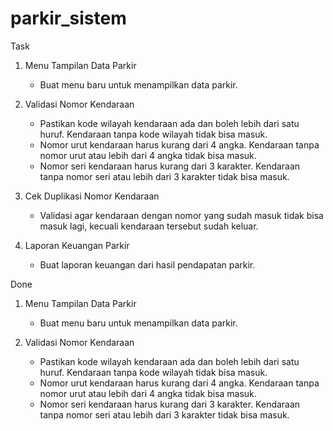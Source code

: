 # parkir_sistem

Task

1. Menu Tampilan Data Parkir

   - Buat menu baru untuk menampilkan data parkir.

2. Validasi Nomor Kendaraan

   - Pastikan kode wilayah kendaraan ada dan boleh lebih dari satu huruf. Kendaraan tanpa kode wilayah tidak bisa masuk.
   - Nomor urut kendaraan harus kurang dari 4 angka. Kendaraan tanpa nomor urut atau lebih dari 4 angka tidak bisa masuk.
   - Nomor seri kendaraan harus kurang dari 3 karakter. Kendaraan tanpa nomor seri atau lebih dari 3 karakter tidak bisa masuk.

3. Cek Duplikasi Nomor Kendaraan

   - Validasi agar kendaraan dengan nomor yang sudah masuk tidak bisa masuk lagi, kecuali kendaraan tersebut sudah keluar.

4. Laporan Keuangan Parkir
   - Buat laporan keuangan dari hasil pendapatan parkir.

Done

1. Menu Tampilan Data Parkir

   - Buat menu baru untuk menampilkan data parkir.

2. Validasi Nomor Kendaraan

   - Pastikan kode wilayah kendaraan ada dan boleh lebih dari satu huruf. Kendaraan tanpa kode wilayah tidak bisa masuk.
   - Nomor urut kendaraan harus kurang dari 4 angka. Kendaraan tanpa nomor urut atau lebih dari 4 angka tidak bisa masuk.
   - Nomor seri kendaraan harus kurang dari 3 karakter. Kendaraan tanpa nomor seri atau lebih dari 3 karakter tidak bisa masuk.
